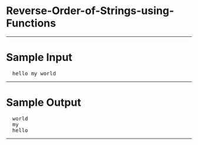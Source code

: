 # Reverse-Order-of-Strings-using-Functions
---
# Sample Input
<pre>
  hello my world
</pre>
---
# Sample Output
<pre>
  world 
  my 
  hello 
</pre>
---
